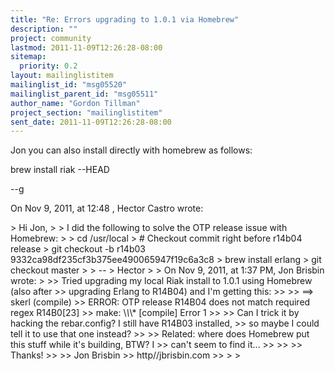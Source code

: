 ```yaml
---
title: "Re: Errors upgrading to 1.0.1 via Homebrew"
description: ""
project: community
lastmod: 2011-11-09T12:26:28-08:00
sitemap:
  priority: 0.2
layout: mailinglistitem
mailinglist_id: "msg05520"
mailinglist_parent_id: "msg05511"
author_name: "Gordon Tillman"
project_section: "mailinglistitem"
sent_date: 2011-11-09T12:26:28-08:00
---
```



Jon you can also install directly with homebrew as follows:

brew install riak --HEAD

--g

On Nov 9, 2011, at 12:48 , Hector Castro wrote:

&gt; Hi Jon,
&gt; 
&gt; I did the following to solve the OTP release issue with Homebrew:
&gt; 
&gt; cd /usr/local
&gt; # Checkout commit right before r14b04 release
&gt; git checkout -b r14b03 9332ca98df235cf3b375ee490065947f19c6a3c8
&gt; brew install erlang
&gt; git checkout master
&gt; 
&gt; --
&gt; Hector
&gt; 
&gt; On Nov 9, 2011, at 1:37 PM, Jon Brisbin wrote:
&gt; 
&gt;&gt; Tried upgrading my local Riak install to 1.0.1 using Homebrew (also after 
&gt;&gt; upgrading Erlang to R14B04) and I'm getting this:
&gt;&gt; 
&gt;&gt; ==&gt; skerl (compile)
&gt;&gt; ERROR: OTP release R14B04 does not match required regex R14B0[23]
&gt;&gt; make: \\*\\*\\* [compile] Error 1
&gt;&gt; 
&gt;&gt; Can I trick it by hacking the rebar.config? I still have R14B03 installed, 
&gt;&gt; so maybe I could tell it to use that one instead?
&gt;&gt; 
&gt;&gt; Related: where does Homebrew put this stuff while it's building, BTW? I 
&gt;&gt; can't seem to find it...
&gt;&gt; 
&gt;&gt; 
&gt;&gt; Thanks!
&gt;&gt; 
&gt;&gt; Jon Brisbin
&gt;&gt; http//jbrisbin.com
&gt;&gt; 
&gt; 
&gt; 
